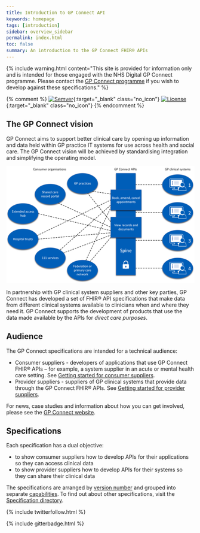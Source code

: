 ```yaml
---
title: Introduction to GP Connect API
keywords: homepage
tags: [introduction]
sidebar: overview_sidebar
permalink: index.html
toc: false
summary: An introduction to the GP Connect FHIR® APIs
---
```


{% include warning.html content="This site is provided for information only and is intended for those engaged with the NHS Digital GP Connect programme. Please contact the [GP Connect programme](support_communications.html) if you wish to develop against these specifications." %}

{% comment %}
[![Semver](http://img.shields.io/badge/semver-2.0.0-yellow.svg)](http://semver.org/spec/v2.0.0.html){:target="_blank" class="no_icon"} [![License](http://img.shields.io/:license-apache2-blue.svg)](http://www.apache.org/licenses/LICENSE-2.0.html){:target="_blank" class="no_icon"} 
{% endcomment %}

## The GP Connect vision ##

GP Connect aims to support better clinical care by opening up information and data held within GP practice IT systems for use across health and social care. The GP Connect vision will be achieved by standardising integration and simplifying the operating model.

<img src="images/overview/GP-Connect-overview.png" alt="Diagram showing data flow between organisations and clinical systems" class="center">
                                                                                                                                                    <br>
                                                                                                                                                    
In partnership with GP clinical system suppliers and other key parties, GP Connect has developed a set of FHIR&reg; API specifications that make data from different clinical systems available to clinicians when and where they need it. GP Connect supports the development of products that use the data made available by the APIs for *direct care purposes*.

## Audience ##
The GP Connect specifications are intended for a technical audience:

* Consumer suppliers - developers of applications that use GP Connect FHIR® APIs – for example, a system supplier in an acute or mental health care setting. See [Getting started for consumer suppliers](overview_getting_started_consumers.html).
* Provider suppliers - suppliers of GP clinical systems that provide data through the GP Connect FHIR® APIs. See [Getting started for provider suppliers](overview_getting_started_providers.html).

For news, case studies and information about how you can get involved, please see the [GP Connect website](https://digital.nhs.uk/services/gp-connect).

## Specifications ##
Each specification has a dual objective:
 
* to show consumer suppliers how to develop APIs for their applications so they can access clinical data
* to show provider suppliers how to develop APIs for their systems so they can share their clinical data

The specifications are arranged by [version number](design_product_versioning.html) and grouped into separate [capabilities](overview_priority_capabilities.html). To find out about other specifications, visit the [Specification directory](https://digital.nhs.uk/services/gp-connect/gp-connect-specifications-for-developers).

{% include twitterfollow.html %}

{% include gitterbadge.html %}
